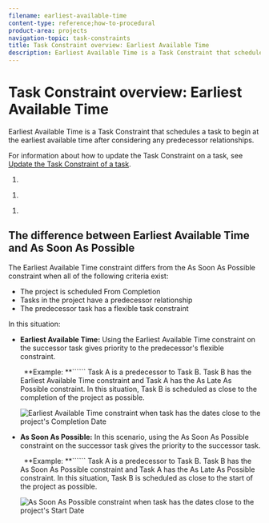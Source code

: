 ```yaml
---
filename: earliest-available-time
content-type: reference;how-to-procedural
product-area: projects
navigation-topic: task-constraints
title: Task Constraint overview: Earliest Available Time
description: Earliest Available Time is a Task Constraint that schedules a task to begin at the earliest available time after considering any predecessor relationships.
---
```


# Task Constraint overview: Earliest Available Time

Earliest Available Time is a Task Constraint that schedules a task to begin at the earliest available time after considering any predecessor relationships.

For information about how to update the Task&nbsp;Constraint on a task, see [Update the Task Constraint of a task](../../../manage-work/tasks/task-constraints/update-task-constraint-of-task.md).

<!--
<p data-mc-conditions="QuicksilverOrClassic.Draft mode">To update the Task Constraint to Earliest Available Time:</p>
-->

   <!--
   <li value="1" data-mc-conditions="QuicksilverOrClassic.Draft mode">Go to a task whose constraint you want to modify. </li>
   -->

1. 

   <!--
   <p data-mc-conditions="QuicksilverOrClassic.Draft mode">Click <strong>Edit Task</strong>.</p>
   -->

   <!--
   <p data-mc-conditions="QuicksilverOrClassic.Draft mode">Click the <strong>More</strong> icon <img src="assets/qs-more-icon-on-an-object.png"> next to the task name, then click <strong>Edit</strong>.</p>
   -->

1. 

   <!--
   <p data-mc-conditions="QuicksilverOrClassic.Draft mode">In the <strong>Overview</strong> section, expand the <strong>Task Constraint</strong> drop-down menu.</p>
   -->

1. 

   <!--
   <p data-mc-conditions="QuicksilverOrClassic.Draft mode">Select <strong>Earliest Available Time</strong>.</p>
   -->

   <!--
   <p data-mc-conditions="QuicksilverOrClassic.Draft mode">  </p>
   -->

   <!--
   <li value="5" data-mc-conditions="QuicksilverOrClassic.Draft mode">Click <strong>Save Changes</strong>.</li>
   -->

## The difference between Earliest Available Time and As Soon As Possible

The Earliest Available Time constraint differs from the As Soon As Possible constraint when all of the following criteria exist:

* The project is scheduled From Completion 
* Tasks in the project have a predecessor relationship 
* The predecessor task has a flexible task constraint

In this situation:

* **Earliest Available Time:** Using the Earliest Available Time constraint on the successor task gives priority to the predecessor's flexible constraint.

  ``` ```**Example: **`````` Task A is a predecessor to Task B. Task B has the Earliest Available Time constraint and Task A has the As Late As Possible constraint. In this situation, Task B is scheduled as close to the completion of the project as possible.

  ![Earliest Available Time constraint when task has the dates close to the project's Completion Date](assets/earliest-available-constraint-dates-closer-to-project-completion-350x137.png)

* **As Soon As Possible:** In this scenario, using the As Soon As Possible constraint on the successor task gives the priority to the successor task.

  ``` ```**Example: **``````  Task A is a predecessor to Task B. Task B has the As Soon As Possible constraint and Task A has the As Late As Possible constraint. In this situation, Task B is scheduled as close to the start of the project as possible.

  ![As Soon As Possible constraint when task has the dates close to the project's Start Date](assets/as-soon-as-possible-dates-closer-to-project-start-350x126.png)

